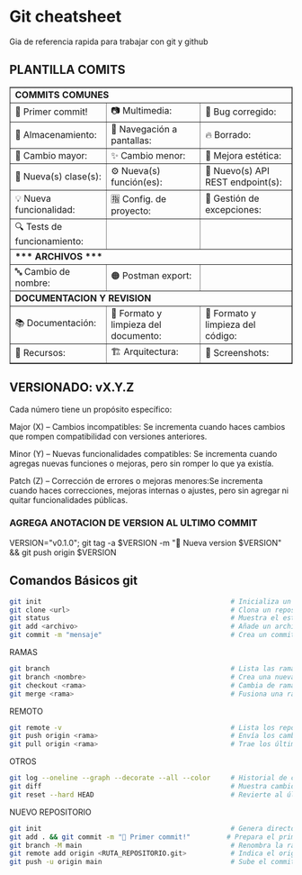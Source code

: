 # Git cheatsheet
Gia de referencia rapida para trabajar con git y github

## PLANTILLA COMITS

<table border="1">
  <tr>
    <td colspan="3"><b>COMMITS COMUNES</b></td>
  </tr>
  <tr>
    <td>🎉 Primer commit!</td>
    <td>📷 Multimedia:</td>
    <td>🐞 Bug corregido:</td>
  </tr>
  <tr>
    <td>💾 Almacenamiento:</td>
    <td>🔗 Navegación a pantallas:</td>
    <td>🔥 Borrado:</td>
  </tr>
  <tr>
    <td>🚀 Cambio mayor:</td>
    <td>✨ Cambio menor:</td>
    <td>🎨 Mejora estética:</td>
  </tr>
  <tr>
    <td>📜 Nueva(s) clase(s):</td>
    <td>⚙️ Nueva(s) función(es):</td>
    <td>🔗 Nuevo(s) API REST endpoint(s):</td>
  </tr>
  <tr>
    <td>💡 Nueva funcionalidad:</td>
    <td>🈯 Config. de proyecto:</td>
    <td>🧯 Gestión de excepciones:</td>
  </tr>
  <tr>
    <td>🔍 Tests de funcionamiento:</td>
    <td></td>
    <td></td>
  </tr>
  <tr>
    <td colspan="3"><b>*** ARCHIVOS ***</b></td>
  </tr>
  <tr>
    <td>🔤 Cambio de nombre:</td>
    <td>🟠 Postman export:</td>
    <td></td>
  </tr>
  <tr>
    <td colspan="3"><b>DOCUMENTACION Y REVISION</b></td>
  </tr>
  <tr>
    <td>📚 Documentación:</td>
    <td>📐 Formato y limpieza del documento:</td>
    <td>📐 Formato y limpieza del código:</td>
  </tr>
  <tr>
    <td>📑 Recursos:</td>
    <td>🏗️ Arquitectura:</td>
    <td>📸 Screenshots:</td>
  </tr>
</table>


## VERSIONADO: vX.Y.Z

Cada número tiene un propósito específico:

Major (X) – Cambios incompatibles: Se incrementa cuando haces cambios que rompen compatibilidad con versiones anteriores.

Minor (Y) – Nuevas funcionalidades compatibles: Se incrementa cuando agregas nuevas funciones o mejoras, pero sin romper lo que ya existía.

Patch (Z) – Corrección de errores o mejoras menores:Se incrementa cuando haces correcciones, mejoras internas o ajustes, pero sin agregar ni quitar funcionalidades públicas.


### AGREGA ANOTACION DE VERSION AL ULTIMO COMMIT

VERSION="v0.1.0"; git tag -a $VERSION -m "🔖 Nueva version $VERSION" && git push origin $VERSION

## Comandos Básicos git

```bash
git init                                               # Inicializa un nuevo repositorio Git
git clone <url>                                        # Clona un repositorio remoto
git status                                             # Muestra el estado del repositorio
git add <archivo>                                      # Añade un archivo al área de staging
git commit -m "mensaje"                                # Crea un commit con mensaje
```

RAMAS

```bash
git branch                                             # Lista las ramas
git branch <nombre>                                    # Crea una nueva rama
git checkout <rama>                                    # Cambia de rama
git merge <rama>                                       # Fusiona una rama con la actual
```

REMOTO

```bash
git remote -v                                          # Lista los repositorios remotos
git push origin <rama>                                 # Envía los cambios al remoto
git pull origin <rama>                                 # Trae los últimos cambios del remoto
```

OTROS

```bash
git log --oneline --graph --decorate --all --color     # Historial de commits
git diff                                               # Muestra cambios sin commitear
git reset --hard HEAD                                  # Revierte al último commit sin guardar
```

NUEVO REPOSITORIO
```bash
git init                                               # Genera directorio .git
git add . && git commit -m "🎉 Primer commit!"         # Prepara el primer commit
git branch -M main                                     # Renombra la rama actual a main
git remote add origin <RUTA_REPOSITORIO.git>           # Indica el origin del proyecto
git push -u origin main                                # Sube el commit
```

